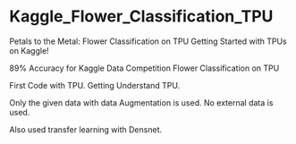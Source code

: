 # Kaggle_Flower_Classification_TPU
Petals to the Metal: Flower Classification on TPU Getting Started with TPUs on Kaggle!

89% Accuracy for Kaggle Data Competition Flower Classification on TPU

First Code with TPU. Getting Understand TPU.

Only the given data with data Augmentation is used. No external data is used.

Also used transfer learning with Densnet.
